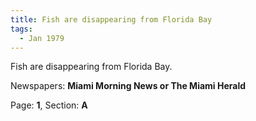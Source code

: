 ```yaml
---  
title: Fish are disappearing from Florida Bay  
tags:  
  - Jan 1979  
---  
```

  
Fish are disappearing from Florida Bay.  
  
Newspapers: **Miami Morning News or The Miami Herald**  
  
Page: **1**, Section: **A** 
